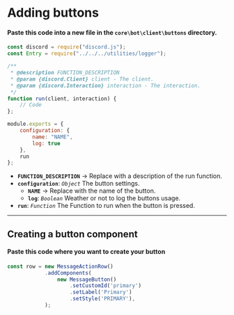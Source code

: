 # Adding buttons
#### Paste this code into a new file in the `core\bot\client\buttons` directory.
```js
const discord = require("discord.js");
const Entry = require("../../../utilities/logger");

/**
 * @description FUNCTION_DESCRIPTION
 * @param {discord.Client} client - The client.
 * @param {discord.Interaction} interaction - The interaction.
 */
function run(client, interaction) {
    // Code
};

module.exports = {
    configuration: {
        name: "NAME",
        log: true
    },
    run
};
```
* **`FUNCTION_DESCRIPTION`** → Replace with a description of the run function.
* **`configuration`**: *`Object`* The button settings.
    * **`NAME`** → Replace with the name of the button.
    * **`log`**: *`Boolean`* Weather or not to log the buttons usage.
* **`run`**: *`Function`* The Function to run when the button is pressed.
___
## Creating a button component
#### Paste this code where you want to create your button
```js
const row = new MessageActionRow()
			.addComponents(
				new MessageButton()
					.setCustomId('primary')
					.setLabel('Primary')
					.setStyle('PRIMARY'),
			);
```